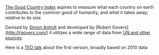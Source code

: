[The Good Country Index](https://goodcountry.org/index/about-the-index) aspires to measure what each country on earth contributes to the common good of humanity, and what it takes away, relative to its size

Devised by [Simon Anholt](https://goodcountry.org/simon-anholt)
and developed by [Robert Govers] (http://rgovers.com/) it utilizes a wide range of data from [UN and other sources](https://goodcountry.org/index/source-data). 

Here is a [TED talk](https://www.youtube.com/watch?v=1X7fZoDs9KU) about the first version, broadly based on 2010 data


